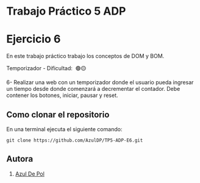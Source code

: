 # Trabajo Práctico 5 ADP
# Ejercicio 6

En este trabajo práctico trabajo los conceptos de DOM y BOM.

Temporizador - Dificultad:  🟢🟡

6- Realizar una web con un temporizador donde el usuario pueda ingresar un tiempo desde donde comenzará a decrementar el contador. Debe contener los botones, iniciar, pausar y reset.

 
## Como clonar el repositorio 
En una terminal ejecuta el siguiente comando: 

```
git clone https://github.com/AzulDP/TP5-ADP-E6.git
```

## Autora

1. [Azul De Pol](https://github.com/AzulDP)
